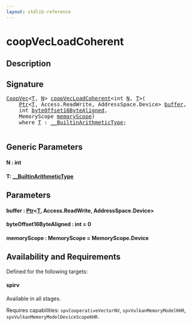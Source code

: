 ```yaml
---
layout: stdlib-reference
---
```


# coopVecLoadCoherent

## Description





## Signature 

<pre>
<a href="../types/coopvec-04/index.html" class="code_type">CoopVec</a>&lt;<a href="coopvecloadcoherent-47b.html#typeparam-T" class="code_type">T</a>, <a href="coopvecloadcoherent-47b.html#decl-N" class="code_var">N</a>&gt; <a href="coopvecloadcoherent-47b.html">coopVecLoadCoherent</a>&lt;<span class="code_keyword">int</span> <a href="coopvecloadcoherent-47b.html#decl-N" class="code_var">N</a>, <a href="coopvecloadcoherent-47b.html#typeparam-T" class="code_type">T</a>&gt;(
    <a href="../types/ptr-0/index.html" class="code_type">Ptr</a>&lt;<a href="coopvecloadcoherent-47b.html#typeparam-T" class="code_type">T</a>, Access.ReadWrite, AddressSpace.Device&gt; <a href="coopvecloadcoherent-47b.html#decl-buffer" class="code_param">buffer</a>,
    <span class="code_keyword">int</span> <a href="coopvecloadcoherent-47b.html#decl-byteOffset16ByteAligned" class="code_param">byteOffset16ByteAligned</a>,
    MemoryScope <a href="coopvecloadcoherent-47b.html#decl-memoryScope" class="code_param">memoryScope</a>)
    <span class='code_keyword'>where</span> <a href="coopvecloadcoherent-47b.html#typeparam-T" class="code_type">T</a> : <a href="../interfaces/0_builtinarithmetictype-029j/index.html" class="code_type">__BuiltinArithmeticType</a>;

</pre>

## Generic Parameters

####  <a id="decl-N"></a>N  : int
####  <a id="typeparam-T"></a>T: [\_\_BuiltinArithmeticType](../interfaces/0_builtinarithmetictype-029j/index.html)

## Parameters

####  <a id="decl-buffer"></a>buffer  : [Ptr](../types/ptr-0/index.html)\<[T](../types/ptr-0/index.html#typeparam-T), Access\.ReadWrite, AddressSpace\.Device\>
####  <a id="decl-byteOffset16ByteAligned"></a>byteOffset16ByteAligned  : int = 0
####  <a id="decl-memoryScope"></a>memoryScope  : MemoryScope = MemoryScope\.Device

## Availability and Requirements

Defined for the following targets:

#### spirv
Available in all stages.

Requires capabilities: `spvCooperativeVectorNV`, `spvVulkanMemoryModelKHR`, `spvVulkanMemoryModelDeviceScopeKHR`.


